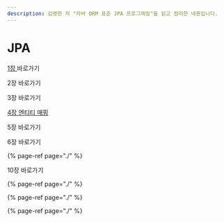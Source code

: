```yaml
---
description: 김영한 저 "자바 ORM 표준 JPA 프로그래밍"을 읽고 정리한 내용입니다.
---
```


# JPA

[1장 ](https://foflzla12.gitbook.io/larrykim-blog/2020/jpa/03-jpa)바로가기

2장 바로가기

3장 바로가기

[4장 엔티티 매핑 ](https://foflzla12.gitbook.io/larrykim-blog/2020/jpa/04-entity-mapping)

5장 바로가기

6장 바로가기

{% page-ref page="./" %}

10장 바로가기

{% page-ref page="./" %}

{% page-ref page="./" %}

{% page-ref page="./" %}



